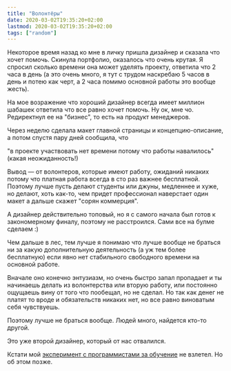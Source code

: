 ```yaml
---
title: "Волонтёры"
date: 2020-03-02T19:35:20+02:00
lastmod: 2020-03-02T19:35:20+02:00
tags: ["random"]
---
```


Некоторое время назад ко мне в личку пришла дизайнер и сказала что хочет помочь. Скинула портфолио, оказалось что очень крутая. Я спросил сколько времени она может уделять проекту, ответила что 2 часа в день (а это очень много, я тут с трудом наскребаю 5 часов в день и потею как черт, а 2 часа помимо основной работы это вообще жесть).

На мое возражение что хороший дизайнер всегда имеет миллион шабашек ответила что все равно хочет помочь. Ну ок, мне чо. Редиректнул ее на "бизнес", то есть на продукт менеджеров.

Через неделю сделала макет главной страницы и концепцию-описание, а потом спустя пару дней сообщила, что 

"в проекте участвовать нет времени потому что работы навалилось" (какая неожиданность!)

Вывод — от волонтеров, которые имеют работу, ожиданий никаких потому что платная работа всегда в сто раз важнее бесплатной. Поэтому лучше пусть делают студенты или джуны, медленнее и хуже, но делают, хоть как-то, чем придет профессионал наверстает один макет а дальше скажет "сорян коммерция".

А дизайнер действительно топовый, но я с самого начала был готов к закономерному финалу, поэтому не расстроился. Сами все на булме сделаем :)

Чем дальше в лес, тем лучше я понимаю что лучше вообще не браться ни за какую дополнительную деятельность (а уж тем более бесплатную) если явно нет стабильного свободного времени на основной работе.

Вначале оно конечно энтузиазм, но очень быстро запал пропадает и ты начинаешь делать из волонтерства или вторую работу, или постоянно ощущаешь вину от того что пообещал, но не сделал. Но так как денег не платят то вроде и обязательств никаких нет, но все равно виноватым себя чувствуешь.

Поэтому лучше не браться вообще. Людей много, найдется кто-то другой.

Это уже второй дизайнер, который от нас отвалился.

Кстати мой [эксперимент с программистами за обучение](https://t.me/full_of_hatred/235) не взлетел. Но об этом позже.
